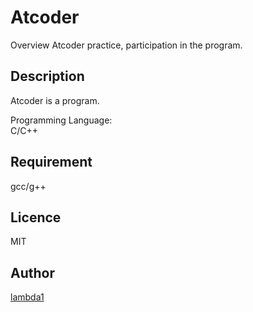 Atcoder
====

Overview
Atcoder practice, participation in the program.

## Description
Atcoder is a program.  
  
Programming Language:  
C/C++

## Requirement
gcc/g++


## Licence
MIT

## Author
[lambda1](https://github.com/lambda1)
